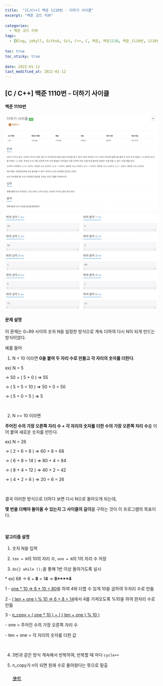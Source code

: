 ```yaml
---
title:  "[C/C++] 백준 1110번 - 더하기 사이클"
excerpt: "백준 코드 리뷰"

categories:
  - 백준 코드 리뷰
tags:
  - [Blog, jekyll, Github, Git, C++, C, 백준, 백준1110, 백준_1110번, 1110번]

toc: true
toc_sticky: true
 
date: 2022-01-12
last_modified_at: 2022-01-12
---
```

## [C / C++] 백준 1110번 - 더하기 사이클
#### 백준 1110번

![1110-1](../images/1110-1.PNG)



![1110-2](../images/1110-2.PNG)





#### 문제 설명

이 문제는 0~99 사이의 숫자 N을 일정한 방식으로 계속 더하여 다시 N이 되게 만드는 방식이었다. 

예를 들어

1. N < 10 이라면 **0을 붙여 두 자리 수로 만들고 각 자리의 숫자를 더한다**.

ex) N = 5

-> 50 + ( 5 + 0 ) => 55

-> ( 5 + 5 = 10 ) => 50 + 0 = 50

-> ( 5 + 0 = 5 )  => 5

​    

2. N >= 10 이라면 

**주어진 수의 가장 오른쪽 자리 수 + 각 자리의 숫자를 더한 수의 가장 오른쪽 자리 수**를 이어 붙여 새로운 숫자를 만든다.

ex) N = 26 

-> ( 2 + 6 = 8 )  =>  60 + 8 = 68 

-> ( 6 + 8 = 14 ) =>  80 + 4 = 84

-> ( 8 + 4 = 12 ) =>  40 + 2 = 42

-> ( 4 + 2 = 6 )  =>  20 = 6 = 26

​    

결국 이러한 방식으로 더하다 보면 다시 N으로 돌아오게 되는데, 

**몇 번을 더해야 돌아올 수 있는지 그 사이클의 길이**를 구하는 것이 이 프로그램의 목표이다.

​    

#### 알고리즘 설명

1. 숫자 N을 입력

2. `ten = N`의 10의 자리 수, `one = N`의 1의 자리 수 저장

   

3. `do{} while ();`을 통해 1번 이상 돌아가도록 실시

\* ex) 68 -> 6 + **8** = 1**4** -> **8****4**

1 - <u>one * 10 => 8 * 10 = 80</u>을 하여 4와 더할 수 있게 10을 곱하여 두자리 수로 만듦

2 - <u>( ten + one ) % 10 => 6 + 8 = 14</u>에서 4를 가져오도록 %10을 하여 한자리 수로 만듦

3 - <u>n_copy = ( one * 10 ) + ( ( ten + one ) % 10 )</u> 

\- one = 주어진 수의 가장 오른쪽 자리 수

\- ten + one = 각 자리의 숫자를 더한 값

​    

4. 3번과 같은 방식 계속해서 반복하여, 반복할 때 마다 `cycle++`

5. n_copy가 n이 되면 원래 수로 돌아왔다는 뜻으로 탈출

   ### 코드 

<script src="https://gist.github.com/2hyunjinn/edf5ce2821e6104d51b001d46eb8dec7.js"></script>

